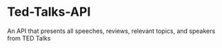 # Ted-Talks-API
An API that presents all speeches, reviews, relevant topics, and speakers from TED Talks
